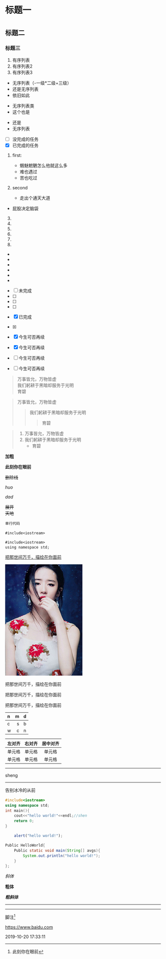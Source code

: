 # 标题一
# 
## 标题二
### 标题三
1. 有序列表
2. 有序列表2
3. 有序列表3
* 无序列表（-一级*二级+三级）
* 还是无序列表
* 依旧如此
- 无序列表类
- 这个也是
+ 还是
+ 无序列表
- [ ] 没完成的任务
- [x] 已完成的任务
1. first:
	- 魑魅魍魉怎么他就这么多
	- 难也遇过
	- 苦也吃过

2. second
    - 走出个通天大道
- 屁股决定脑袋
3. 
4. 
5. 
6. 
7. 
8. 
- 
- 
- 
- 
- 
- 
- [ ] 未完成 
- [ ] 
- [ ] 
- [ ] 
* [x] 已完成
* [x] 
* [x] 今生可否再续
* [x] 今生可否再续
* [ ] 今生可否再续  
* [ ] 今生可否再续

 
 > 万事皆允，万物皆虚  
 > 我们躬耕于黑暗却服务于光明  
 > 育碧  
 
 > 万事皆允，万物皆虚
 >> 我们躬耕于黑暗却服务于光明  
 >>> 育碧  
 
 > 1. 万事皆允，万物皆虚
 > 2. 我们躬耕于黑暗却服务于光明  
 >     - 育碧
 
 **加粗**
 
 **此刻你在眼前**
 
 ~~删除线~~
 
*huo*

_dad_
 
 ~~展开  
 天地~~
 
` 单行代码 `

` #include<iostream> `


	#include<iostream>
	using namespace std;
	

[把那世间万千，描绘在你面前](https://baidu.com)

![展开](pic2.jpg)

把那世间万千，描绘在你面前  

把那世间万千，描绘在你面前

把那世间万千，描绘在你面前



|n	|m	|d	|
|:----|----:	|:----:	|
|c	|s	|b	|
|w	|c	|n	|

| 左对齐 | 右对齐 | 居中对齐 |
| :-----| ----: | :----: |
| 单元格 | 单元格 | 单元格 |
| 单元格 | 单元格 | 单元格 |
--------------------------------------------------
sheng

--------------------------------------------------
告别冰冷的从前

``` C++
#include<iostream>
using namespace std;
int main(){
	cout<<"hello world!"<<endl;//shen
	return 0;
}

``` 
``` javascript
	alert("hello world!");
```
``` java
Public HelloWorld{
	Public static void main(String[] avgs){
		System.out.println("hello world!");
	}
};
``` 
*斜体*

**粗体**

***粗斜体***

*****

- - -
脚注[^UN]

[^UN]:此刻你在眼前

<https://www.baidu.com>


2019-10-20 17:33:11